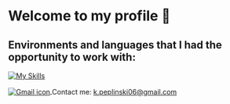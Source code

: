 # Welcome to my profile 👋
## Environments and languages that I had the opportunity to work with:
[![My Skills](https://skillicons.dev/icons?i=vscode,visualstudio,js,ts,jquery,nodejs,angular,cpp,cs,java,php,py,postgres,html,css)](https://skillicons.dev)

<p>
  <a href="mailto:k.peplinski06@gmail.com">
    <img src="https://skillicons.dev/icons?i=gmail" alt="Gmail icon" style="vertical-align: middle;">
  </a>
  <span style="vertical-align: middle;">Contact me: <a href="mailto:k.peplinski06@gmail.com">k.peplinski06@gmail.com</a></span>
</p>
